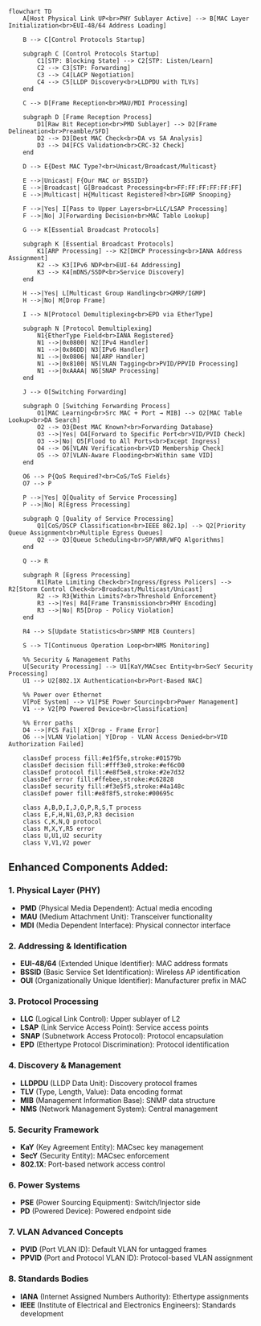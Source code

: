 

```mermaid
flowchart TD
    A[Host Physical Link UP<br>PHY Sublayer Active] --> B[MAC Layer Initialization<br>EUI-48/64 Address Loading]
    
    B --> C[Control Protocols Startup]
    
    subgraph C [Control Protocols Startup]
        C1[STP: Blocking State] --> C2[STP: Listen/Learn]
        C2 --> C3[STP: Forwarding]
        C3 --> C4[LACP Negotiation]
        C4 --> C5[LLDP Discovery<br>LLDPDU with TLVs]
    end
    
    C --> D[Frame Reception<br>MAU/MDI Processing]
    
    subgraph D [Frame Reception Process]
        D1[Raw Bit Reception<br>PMD Sublayer] --> D2[Frame Delineation<br>Preamble/SFD]
        D2 --> D3[Dest MAC Check<br>DA vs SA Analysis]
        D3 --> D4[FCS Validation<br>CRC-32 Check]
    end
    
    D --> E{Dest MAC Type?<br>Unicast/Broadcast/Multicast}
    
    E -->|Unicast| F{Our MAC or BSSID?}
    E -->|Broadcast| G[Broadcast Processing<br>FF:FF:FF:FF:FF:FF]
    E -->|Multicast| H{Multicast Registered?<br>IGMP Snooping}
    
    F -->|Yes| I[Pass to Upper Layers<br>LLC/LSAP Processing]
    F -->|No| J[Forwarding Decision<br>MAC Table Lookup]
    
    G --> K[Essential Broadcast Protocols]
    
    subgraph K [Essential Broadcast Protocols]
        K1[ARP Processing] --> K2[DHCP Processing<br>IANA Address Assignment]
        K2 --> K3[IPv6 NDP<br>EUI-64 Addressing]
        K3 --> K4[mDNS/SSDP<br>Service Discovery]
    end
    
    H -->|Yes| L[Multicast Group Handling<br>GMRP/IGMP]
    H -->|No| M[Drop Frame]
    
    I --> N[Protocol Demultiplexing<br>EPD via EtherType]
    
    subgraph N [Protocol Demultiplexing]
        N1{EtherType Field<br>IANA Registered}
        N1 -->|0x0800| N2[IPv4 Handler]
        N1 -->|0x86DD| N3[IPv6 Handler]
        N1 -->|0x0806| N4[ARP Handler]
        N1 -->|0x8100| N5[VLAN Tagging<br>PVID/PPVID Processing]
        N1 -->|0xAAAA| N6[SNAP Processing]
    end
    
    J --> O[Switching Forwarding]
    
    subgraph O [Switching Forwarding Process]
        O1[MAC Learning<br>Src MAC + Port → MIB] --> O2[MAC Table Lookup<br>DA Search]
        O2 --> O3{Dest MAC Known?<br>Forwarding Database}
        O3 -->|Yes| O4[Forward to Specific Port<br>VID/PVID Check]
        O3 -->|No| O5[Flood to All Ports<br>Except Ingress]
        O4 --> O6[VLAN Verification<br>VID Membership Check]
        O5 --> O7[VLAN-Aware Flooding<br>Within same VID]
    end
    
    O6 --> P{QoS Required?<br>CoS/ToS Fields}
    O7 --> P
    
    P -->|Yes| Q[Quality of Service Processing]
    P -->|No| R[Egress Processing]
    
    subgraph Q [Quality of Service Processing]
        Q1[CoS/DSCP Classification<br>IEEE 802.1p] --> Q2[Priority Queue Assignment<br>Multiple Egress Queues]
        Q2 --> Q3[Queue Scheduling<br>SP/WRR/WFQ Algorithms]
    end
    
    Q --> R
    
    subgraph R [Egress Processing]
        R1[Rate Limiting Check<br>Ingress/Egress Policers] --> R2[Storm Control Check<br>Broadcast/Multicast/Unicast]
        R2 --> R3{Within Limits?<br>Threshold Enforcement}
        R3 -->|Yes| R4[Frame Transmission<br>PHY Encoding]
        R3 -->|No| R5[Drop - Policy Violation]
    end
    
    R4 --> S[Update Statistics<br>SNMP MIB Counters]
    
    S --> T[Continuous Operation Loop<br>NMS Monitoring]
    
    %% Security & Management Paths
    U[Security Processing] --> U1[KaY/MACsec Entity<br>SecY Security Processing]
    U1 --> U2[802.1X Authentication<br>Port-Based NAC]
    
    %% Power over Ethernet
    V[PoE System] --> V1[PSE Power Sourcing<br>Power Management]
    V1 --> V2[PD Powered Device<br>Classification]
    
    %% Error paths
    D4 -->|FCS Fail| X[Drop - Frame Error]
    O6 -->|VLAN Violation| Y[Drop - VLAN Access Denied<br>VID Authorization Failed]
    
    classDef process fill:#e1f5fe,stroke:#01579b
    classDef decision fill:#fff3e0,stroke:#ef6c00
    classDef protocol fill:#e8f5e8,stroke:#2e7d32
    classDef error fill:#ffebee,stroke:#c62828
    classDef security fill:#f3e5f5,stroke:#4a148c
    classDef power fill:#e8f8f5,stroke:#00695c
    
    class A,B,D,I,J,O,P,R,S,T process
    class E,F,H,N1,O3,P,R3 decision
    class C,K,N,Q protocol
    class M,X,Y,R5 error
    class U,U1,U2 security
    class V,V1,V2 power
```

## **Enhanced Components Added:**

### **1. Physical Layer (PHY)**
- **PMD** (Physical Media Dependent): Actual media encoding
- **MAU** (Medium Attachment Unit): Transceiver functionality
- **MDI** (Media Dependent Interface): Physical connector interface

### **2. Addressing & Identification**
- **EUI-48/64** (Extended Unique Identifier): MAC address formats
- **BSSID** (Basic Service Set Identification): Wireless AP identification
- **OUI** (Organizationally Unique Identifier): Manufacturer prefix in MAC

### **3. Protocol Processing**
- **LLC** (Logical Link Control): Upper sublayer of L2
- **LSAP** (Link Service Access Point): Service access points
- **SNAP** (Subnetwork Access Protocol): Protocol encapsulation
- **EPD** (Ethertype Protocol Discrimination): Protocol identification

### **4. Discovery & Management**
- **LLDPDU** (LLDP Data Unit): Discovery protocol frames
- **TLV** (Type, Length, Value): Data encoding format
- **MIB** (Management Information Base): SNMP data structure
- **NMS** (Network Management System): Central management

### **5. Security Framework**
- **KaY** (Key Agreement Entity): MACsec key management
- **SecY** (Security Entity): MACsec enforcement
- **802.1X**: Port-based network access control

### **6. Power Systems**
- **PSE** (Power Sourcing Equipment): Switch/Injector side
- **PD** (Powered Device): Powered endpoint side

### **7. VLAN Advanced Concepts**
- **PVID** (Port VLAN ID): Default VLAN for untagged frames
- **PPVID** (Port and Protocol VLAN ID): Protocol-based VLAN assignment

### **8. Standards Bodies**
- **IANA** (Internet Assigned Numbers Authority): Ethertype assignments
- **IEEE** (Institute of Electrical and Electronics Engineers): Standards development
 